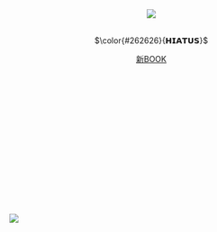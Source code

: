 <br /> <br /> <br /> <br /> <br /> <br /> <br /> <br /> <br /> <br /> <br /> <br />
<div align="center">
 <img src="https://github.com/user-attachments/assets/d59fecfa-875e-4b9e-8a16-709923c8ae7f"> <br /> <br />
 
 $\color{#262626}{𝗛𝗜𝗔𝗧𝗨𝗦}$

  [新BOOK](https://easyliving.atabook.org/) <br /> <br /> <br />
 

</div>
<br /> <br /> <br /> <br /> <br /> <br /> <br /> <br /> <br /> <br /> <br /> <br />

[![](https://visitcount.itsvg.in/api?id=easyIiving&label=%E2%80%8E%20&color=12&icon=4&pretty=false)](https://visitcount.itsvg.in)
